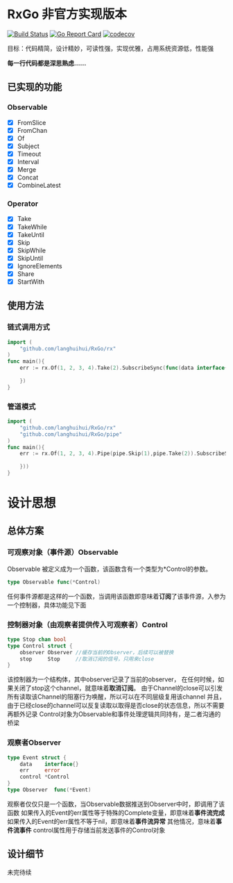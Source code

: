 # RxGo 非官方实现版本
[![Build Status](https://travis-ci.org/langhuihui/RxGo.svg?branch=master)](https://travis-ci.org/langhuihui/RxGo)
[![Go Report Card](https://goreportcard.com/badge/github.com/langhuihui/RxGo)](https://goreportcard.com/report/github.com/langhuihui/RxGo)
[![codecov](https://codecov.io/gh/langhuihui/RxGo/branch/master/graph/badge.svg)](https://codecov.io/gh/langhuihui/RxGo)

目标：代码精简，设计精妙，可读性强，实现优雅，占用系统资源低，性能强

**每一行代码都是深思熟虑……**

## 已实现的功能

### Observable

-[x] FromSlice
-[x] FromChan
-[x] Of 
-[x] Subject
-[x] Timeout
-[x] Interval
-[x] Merge
-[x] Concat
-[x] CombineLatest

### Operator

-[x] Take 
-[x] TakeWhile
-[x] TakeUntil
-[x] Skip 
-[x] SkipWhile 
-[x] SkipUntil
-[x] IgnoreElements
-[x] Share
-[x] StartWith

## 使用方法
### 链式调用方式
```go
import (
    "github.com/langhuihui/RxGo/rx"
)
func main(){
    err := rx.Of(1, 2, 3, 4).Take(2).SubscribeSync(func(data interface{}) {
        
    })
}
```
### 管道模式
```go
import (
    "github.com/langhuihui/RxGo/rx"
    "github.com/langhuihui/RxGo/pipe"
)
func main(){
    err := rx.Of(1, 2, 3, 4).Pipe(pipe.Skip(1),pipe.Take(2)).SubscribeSync(func(data interface{}) {
        
    }))
}
```

# 设计思想
## 总体方案
### 可观察对象（事件源）Observable
Observable 被定义成为一个函数，该函数含有一个类型为*Control的参数。
```go
type Observable func(*Control)
```
任何事件源都是这样的一个函数，当调用该函数即意味着**订阅**了该事件源，入参为一个控制器，具体功能见下面

### 控制器对象（由观察者提供传入可观察者）Control
```go
type Stop chan bool
type Control struct {
	observer Observer //缓存当前的Observer，后续可以被替换
	stop     Stop     //取消订阅的信号，只用来close
}
```
该控制器为一个结构体，其中observer记录了当前的observer，
在任何时候，如果关闭了stop这个channel，就意味着**取消订阅**。
由于Channel的close可以引发所有读取该Channel的阻塞行为唤醒，所以可以在不同层级复用该channel
并且，由于已经close的channel可以反复读取以取得是否close的状态信息，所以不需要再额外记录
Control对象为Observable和事件处理逻辑共同持有，是二者沟通的桥梁

### 观察者Observer
```go
type Event struct {
    data    interface{}
    err     error
    control *Control
}
type Observer  func(*Event)
```
观察者仅仅只是一个函数，当Observable数据推送到Observer中时，即调用了该函数
如果传入的Event的err属性等于特殊的Complete变量，即意味着**事件流完成**
如果传入的Event的err属性不等于nil，即意味着**事件流异常**
其他情况，意味着**事件流事件**
control属性用于存储当前发送事件的Control对象

## 设计细节 
未完待续